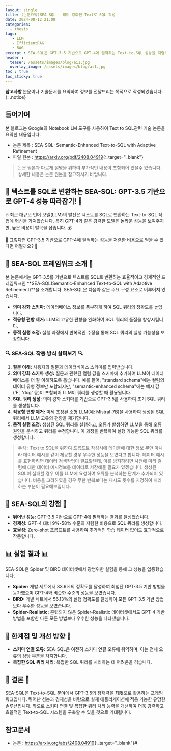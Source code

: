 ```yaml
---
layout: single
title: (논문요약)SEA-SQL - 의미 강화된 Text로 SQL 작성
date: 2024-08-12 21:00
categories: 
  - thesis 
tags: 
   - LLM
   - EfficientRAG
   - RAG
excerpt : SEA-SQL은 GPT-3.5 기반으로 GPT-4에 필적하는 Text-to-SQL 성능을 저렴하게 제공하는 혁신적인 프레임워크입니다. 의미 강화 스키마, 적응형 편향 제거, 동적 실행 조정을 통해 정확하고 실행 가능한 SQL 쿼리를 생성합니다. 
header : 
  teaser: /assets/images/blog/ai1.jpg
  overlay_image: /assets/images/blog/ai1.jpg
toc : true  
toc_sticky: true
---
```


**참고사항** 논문이나 기술문서를 요약하여 정보를 전달드리는 목적으로 작성되었습니다. 
{: .notice} 

## 들어가며

본 블로그는 Google의 Notebook LM 도구를 사용하여 Text to SQL관련 기술 논문을 요약한 내용입니다. 
 
- 논문 제목 : SEA-SQL: Semantic-Enhanced Text-to-SQL with Adaptive Refinement
- 파일 원본 : <https://arxiv.org/pdf/2408.04919>{:_target="_blank"}

> 논문 원본과 다르게 설명을 위하여 부가적인 내용이 포함되어 있을수 있습니다. 상세한 내용은 논문 원본을 참고하시기 바랍니다.

## 🤖 텍스트를 SQL로 변환하는 SEA-SQL: GPT-3.5 기반으로 GPT-4 성능 따라잡기! 🚀

🔥 최근 대규모 언어 모델(LLM)의 발전은 텍스트를 SQL로 변환하는 Text-to-SQL 작업에 혁신을 가져왔습니다. 특히 GPT-4와 같은 강력한 모델은 놀라운 성능을 보여주지만, 높은 비용이 발목을 잡습니다. 💰

🤔 그렇다면 GPT-3.5 기반으로 GPT-4에 필적하는 성능을 저렴한 비용으로 얻을 수 있다면 어떨까요? 🤔

## 🎉 SEA-SQL 프레임워크 소개 🎉

본 논문에서는 GPT-3.5를 기반으로 텍스트를 SQL로 변환하는 효율적이고 경제적인 프레임워크인 **SEA-SQL(Semantic-Enhanced Text-to-SQL with Adaptive Refinement)**을 소개합니다. SEA-SQL은 다음과 같은 주요 구성 요소로 이루어져 있습니다.

*   **의미 강화 스키마:** 데이터베이스 정보를 풍부하게 하여 SQL 쿼리의 정확도를 높입니다. 
*   **적응형 편향 제거:** LLM의 고유한 편향을 완화하여 SQL 쿼리의 품질을 향상시킵니다. 
*   **동적 실행 조정:** 실행 과정에서 반복적인 수정을 통해 SQL 쿼리의 실행 가능성을 보장합니다.
 
### 🔍 SEA-SQL 작동 방식 살펴보기 🔍

1.  **질문 이해:** 사용자의 질문과 데이터베이스 스키마를 입력받습니다.
2.  **의미 강화 스키마 생성:** 질문과 관련된 컬럼 값을 스키마에 추가하여 LLM이 데이터베이스를 더 잘 이해하도록 돕습니다. 예를 들어, "standard schema"에는 컬럼의 데이터 유형 정보만 포함되지만, "semantic-enhanced schema"에는 예시 값('F', 'dog' 등)이 포함되어 LLM이 쿼리를 생성할 때 활용됩니다.
3.  **SQL 쿼리 생성:** 의미 강화 스키마를 기반으로 GPT-3.5를 사용하여 초기 SQL 쿼리를 생성합니다.
4.  **적응형 편향 제거:** 미세 조정된 소형 LLM(예: Mistral-7B)을 사용하여 생성된 SQL 쿼리에서 LLM 고유의 편향을 제거합니다.
5.  **동적 실행 조정:** 생성된 SQL 쿼리를 실행하고, 오류가 발생하면 LLM을 통해 오류 원인을 분석하고 쿼리를 수정합니다. 이 과정을 반복하여 실행 가능한 SQL 쿼리를 생성합니다.

> 주석 : Text to SQL을 위하여 프롬프트 작성시에 테이블에 대한 정보 뿐만 아니라 데이터 예시를 같이 제공할 경우 우수한 성능을 보였다고 합니다. 데이터 예시를 표현하려면 데이터 검색작업이 필요할텐데, 이를 방지하려면 사전에 미리 컬럼에 대한 데이터 예시정보를 데이터로 저장해둘 필요가 있겠습니다. 
> 생성된 SQL이 실패할 경우 이를 LLM에 요청하여 오류를 분석하는 단계가 추가되어 있습니다. 비용을 고려하였을 경우 무한 반복보다는 재시도 횟수를 지정하여 처리하는 부분이 필요해보입니다.

## 💪 SEA-SQL의 강점 💪

*   **뛰어난 성능:** GPT-3.5 기반으로 GPT-4에 필적하는 결과를 달성했습니다.
*   **경제성:** GPT-4 대비 9%-58% 수준의 저렴한 비용으로 SQL 쿼리를 생성합니다.
*   **효율성:** Zero-shot 프롬프트를 사용하여 추가적인 학습 데이터 없이도 효과적으로 작동합니다.

## 📊 실험 결과 📊

SEA-SQL은 Spider 및 BIRD 데이터셋에서 광범위한 실험을 통해 그 성능을 입증했습니다.

*   **Spider:** 개발 세트에서 83.6%의 정확도를 달성하여 최첨단 GPT-3.5 기반 방법을 능가했으며 GPT-4와 비슷한 수준의 성능을 보였습니다.
*   **BIRD:** 개발 세트에서 56.13%의 실행 정확도를 달성하여 모든 GPT-3.5 기반 방법보다 우수한 성능을 보였습니다.
*   **Spider-Realistic:** 훈련되지 않은 Spider-Realistic 데이터셋에서도 GPT-4 기반 방법을 포함한 다른 모든 방법보다 우수한 성능을 나타냈습니다.

## 🤔 한계점 및 개선 방향 🤔

*   **스키마 연결 오류:** SEA-SQL은 여전히 스키마 연결 오류에 취약하며, 이는 전체 오류의 상당 부분을 차지합니다.
*   **복잡한 SQL 쿼리 처리:** 복잡한 SQL 쿼리를 처리하는 데 어려움을 겪습니다.

## 🚀 결론 🚀

SEA-SQL은 Text-to-SQL 분야에서 GPT-3.5의 잠재력을 최限으로 활용하는 프레임워크입니다. 뛰어난 성능과 경제성을 바탕으로 실제 애플리케이션에 적용 가능한 유망한 솔루션입니다. 앞으로 스키마 연결 및 복잡한 쿼리 처리 능력을 개선하여 더욱 강력하고 효율적인 Text-to-SQL 시스템을 구축할 수 있을 것으로 기대됩니다. 

## 참고문서

- 논문 : <https://arxiv.org/abs/2408.04919>{:_target="_blank"}#